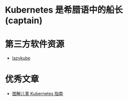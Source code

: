 # Kubernetes 是希腊语中的船长(captain)

# 第三方软件资源

- [lazykube](https://github.com/TNK-Studio/lazykube)

# 优秀文章

- [图解儿童 Kubernetes 指南](https://www.cncf.io/the-childrens-illustrated-guide-to-kubernetes/)
